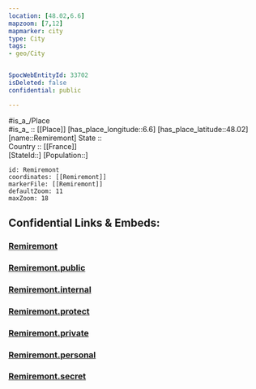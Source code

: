 ```yaml
---
location: [48.02,6.6] 
mapzoom: [7,12] 
mapmarker: city 
type: City
tags:
- geo/City


SpocWebEntityId: 33702
isDeleted: false
confidential: public

---
```

#is_a_/Place  
#is_a_ :: [[Place]] 
[has_place_longitude::6.6] 
[has_place_latitude::48.02] 
[name::Remiremont] 
State ::  
Country :: [[France]]  
[StateId::] 
[Population::] 



```leaflet
id: Remiremont
coordinates: [[Remiremont]] 
markerFile: [[Remiremont]] 
defaultZoom: 11 
maxZoom: 18
```


## Confidential Links & Embeds: 

### [Remiremont](/_Standards/Earth/Continent/Europe/Europe~West/France/regions~France/Grand_Est/departments~Grand_Est/Vosges/communes~Vosges/Épinal/cities~Épinal/Remiremont.md) 

### [Remiremont.public](/_public/Earth/Continent/Europe/Europe~West/France/regions~France/Grand_Est/departments~Grand_Est/Vosges/communes~Vosges/Épinal/cities~Épinal/Remiremont.public.md) 

### [Remiremont.internal](/_internal/Earth/Continent/Europe/Europe~West/France/regions~France/Grand_Est/departments~Grand_Est/Vosges/communes~Vosges/Épinal/cities~Épinal/Remiremont.internal.md) 

### [Remiremont.protect](/_protect/Earth/Continent/Europe/Europe~West/France/regions~France/Grand_Est/departments~Grand_Est/Vosges/communes~Vosges/Épinal/cities~Épinal/Remiremont.protect.md) 

### [Remiremont.private](/_private/Earth/Continent/Europe/Europe~West/France/regions~France/Grand_Est/departments~Grand_Est/Vosges/communes~Vosges/Épinal/cities~Épinal/Remiremont.private.md) 

### [Remiremont.personal](/_personal/Earth/Continent/Europe/Europe~West/France/regions~France/Grand_Est/departments~Grand_Est/Vosges/communes~Vosges/Épinal/cities~Épinal/Remiremont.personal.md) 

### [Remiremont.secret](/_secret/Earth/Continent/Europe/Europe~West/France/regions~France/Grand_Est/departments~Grand_Est/Vosges/communes~Vosges/Épinal/cities~Épinal/Remiremont.secret.md)


